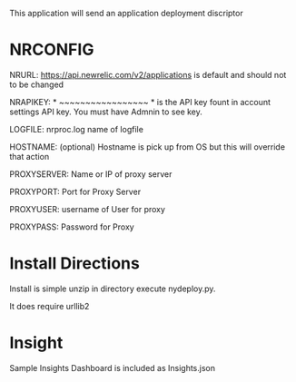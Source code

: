 This application will send an application deployment discriptor 

# NRCONFIG
NRURL: https://api.newrelic.com/v2/applications is default and should not to be changed

NRAPIKEY: * ~~~~~~~~~~~~~~~~~ * is the API key fount in account settings API key.  You must have Admnin to see key.

LOGFILE: nrproc.log name of logfile


HOSTNAME:  (optional) Hostname is pick up from OS but this will override that action

PROXYSERVER: Name or IP of proxy server

PROXYPORT: Port for Proxy Server

PROXYUSER: username of User for proxy

PROXYPASS: Password for Proxy

# Install Directions
Install is simple unzip in directory execute nydeploy.py.  


It does require urllib2

# Insight

Sample Insights Dashboard is included as Insights.json

